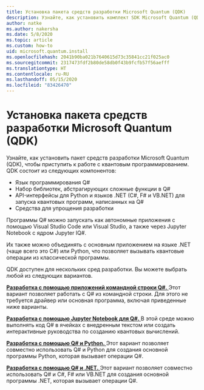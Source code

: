 ```yaml
---
title: Установка пакета средств разработки Microsoft Quantum (QDK)
description: Узнайте, как установить комплект SDK Microsoft Quantum (QDK) в разных средах.
author: natke
ms.author: nakersha
ms.date: 5/8/2020
ms.topic: article
ms.custom: how-to
uid: microsoft.quantum.install
ms.openlocfilehash: 2041b90ba021b7640615d73c35841cc21f025ac0
ms.sourcegitcommit: 2317473fdf2b80de58db0f43b9fcfb57f56aefff
ms.translationtype: HT
ms.contentlocale: ru-RU
ms.lasthandoff: 05/15/2020
ms.locfileid: "83426470"
---
```

# <a name="install-the-microsoft-quantum-development-kit-qdk"></a>Установка пакета средств разработки Microsoft Quantum (QDK)

Узнайте, как установить пакет средств разработки Microsoft Quantum (QDK), чтобы приступить к работе с квантовым программированием. QDK состоит из следующих компонентов:

- Язык программирования Q#
- Набор библиотек, абстрагирующих сложные функции в Q#
- API-интерфейсы для Python и языков .NET (C#, F# и VB.NET) для запуска квантовых программ, написанных на Q#
- Средства для упрощения разработки

Программы Q# можно запускать как автономные приложения с помощью Visual Studio Code или Visual Studio, а также через Jupyter Notebook с ядром Jupyter IQ#.

Их также можно объединять с основным приложением на языке .NET (чаще всего это C#) или Python, что позволяет вызывать квантовые операции из классической программы.

QDK доступен для нескольких сред разработки. Вы можете выбрать любой из следующих вариантов.

[**Разработка с помощью приложений командной строки Q#.** ](xref:microsoft.quantum.install.standalone) Этот вариант позволяет работать с Q# из командной строки. Для этого не требуется драйвер или основная программа, включая приведенные ниже варианты.

[**Разработка с помощью Jupyter Notebook для Q#.** ](xref:microsoft.quantum.install.jupyter) В этой среде можно выполнять код Q# в ячейках с внедренным текстом или создать интерактивные руководства по созданию квантовых вычислений. 

[**Разработка с помощью Q# и Python.** ](xref:microsoft.quantum.install.python) Этот вариант позволяет совместно использовать Q# и Python для создания основной программы Python, которая вызывает операции Q#.

[**Разработка с помощью Q# и .NET.** ](xref:microsoft.quantum.install.cs) Этот вариант позволяет совместно использовать Q# и C#, F# или VB.NET для создания основной программы .NET, которая вызывает операции Q#.
